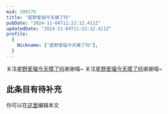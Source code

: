 ```yaml
---
mid: 200178
title: "星野爱瑠今天摸了吗"
pubDate: "2024-11-04T11:22:12.411Z"
updatedDate: "2024-11-04T11:22:12.411Z"
profile:
  {
    Nickname: ["星野爱瑠今天摸了吗"],
  }
---
```


关注[星野爱瑠今天摸了吗](https://space.bilibili.com/200178)谢谢喵~ 关注[星野爱瑠今天摸了吗](https://space.bilibili.com/200178)谢谢喵~

## 此条目有待补充
你可以在[这里](https://github.com/Yuhanawa/VTuber.ICU-Content/edit/master/v/星野爱瑠今天摸了吗/index.md)编辑本文
